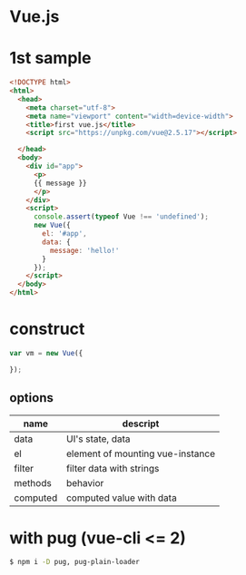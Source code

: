 Vue.js
====

# 1st sample

```html
<!DOCTYPE html>
<html>
  <head>
    <meta charset="utf-8">
    <meta name="viewport" content="width=device-width">
    <title>first vue.js</title>
    <script src="https://unpkg.com/vue@2.5.17"></script>

  </head>
  <body>
    <div id="app">
      <p>
      {{ message }}
      </p>
    </div>
    <script>
      console.assert(typeof Vue !== 'undefined');
      new Vue({
        el: '#app',
        data: {
          message: 'hello!'
        }
      });
    </script>
  </body>
</html>
```


# construct

```javascript
var vm = new Vue({

});
```

## options

| name     | descript                         |
| -------- | -------------------------------- |
| data     | UI's state, data                 |
| el       | element of mounting vue-instance |
| filter   | filter data with strings         |
| methods  | behavior                         |
| computed | computed value with data         |



# with pug (vue-cli <= 2)

```sh
$ npm i -D pug, pug-plain-loader
```
